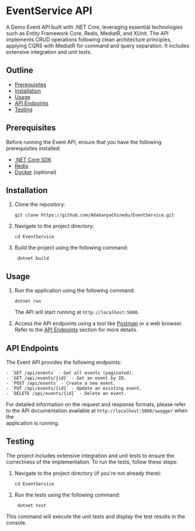 # EventService API

A Demo Event API built with .NET Core, leveraging essential technologies such as Entity Framework Core, Redis, MediatR, and XUnit. The API implements CRUD operations following clean architecture principles, applying CQRS with MediatR for command and query separation. It includes extensive integration and unit tests.

## Outline

- [Prerequisites](#prerequisites)
- [Installation](#installation)
- [Usage](#usage)
- [API Endpoints](#api-endpoints)
- [Testing](#testing)

## Prerequisites

Before running the Event API, ensure that you have the following prerequisites installed:

- [.NET Core SDK](https://dotnet.microsoft.com/download)
- [Redis](https://redis.io/docs/getting-started/)
- [Docker](https://www.docker.com/get-started) (optional)



## Installation

1. Clone the repository:

    ```
    git clone https://github.com/AdabanyaChinedu/EventService.git
    ```
    
2. Navigate to the project directory:

    ```
    cd EventService
    ```  
    
3. Build the project using the following command:

   ```
    dotnet build
    ```  
    
    
## Usage

1. Run the application using the following command:

    ```
    dotnet run
    ``` 
    
    The API will start running at `http://localhost:5000`.
    
2. Access the API endpoints using a tool like [Postman](https://www.postman.com/) or a web browser. Refer to the [API Endpoints](#api-endpoints) section for more details.




## API Endpoints

   The Event API provides the following endpoints:

    - `GET /api/events` - Get all events (paginated).
    - `GET /api/events/{id}` - Get an event by ID.
    - `POST /api/events` - Create a new event.
    - `PUT /api/events/{id}` - Update an existing event.
    - `DELETE /api/events/{id}` - Delete an event.

   For detailed information on the request and response formats, please refer to the API documentation available at `http://localhost:5000/swagger` when the   
    application is running.



## Testing

The project includes extensive integration and unit tests to ensure the correctness of the implementation. To run the tests, follow these steps:

1. Navigate to the project directory (if you're not already there):

    ```
    cd EventService
    ``` 
    
2. Run the tests using the following command:

   ```
    dotnet test
    ``` 
    
  This command will execute the unit tests and display the test results in the console.
    

